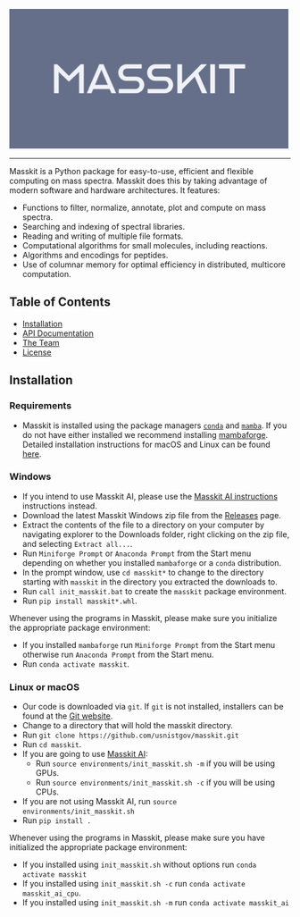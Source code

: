 ![Masskit logo](src/masskit/docs/_static/img/masskit_logo.png)

--------------------------------------------------------------------------------

Masskit is a Python package for easy-to-use, efficient and flexible computing on mass spectra.
Masskit does this by taking advantage of modern software and hardware architectures.  It features:

- Functions to filter, normalize, annotate, plot and compute on mass spectra.
- Searching and indexing of spectral libraries.
- Reading and writing of multiple file formats.
- Computational algorithms for small molecules, including reactions.
- Algorithms and encodings for peptides.
- Use of columnar memory for optimal efficiency in distributed, multicore computation.

<!-- toc -->
## Table of Contents

- [Installation](#installation)
- [API Documentation](https://pages.nist.gov/masskit)
- [The Team](https://chemdata.nist.gov/)
- [License](LICENSE.md)

<!-- tocstop -->

## Installation

### Requirements

- Masskit is installed using the package managers [`conda`](https://conda.io/) and [`mamba`](https://mamba.readthedocs.io/).
If you do not have either installed we recommend installing [mambaforge](https://github.com/conda-forge/miniforge#mambaforge). Detailed installation instructions for macOS and Linux can be found [here](https://github.com/robotology/robotology-superbuild/blob/master/doc/install-mambaforge.md).

### Windows

- If you intend to use Masskit AI, please use the [Masskit AI instructions](https://github.com/usnistgov/masskit_ai#installation) instructions instead.
- Download the latest Masskit Windows zip file from the
[Releases](https://github.com/usnistgov/masskit/releases) page.
- Extract the contents of the file to a directory on your computer by navigating explorer to the
Downloads folder, right clicking on the zip file, and selecting `Extract all...`.
- Run `Miniforge Prompt` or `Anaconda Prompt` from the Start menu depending on whether you
installed `mambaforge` or a `conda` distribution.
- In the prompt window, use `cd masskit*` to change to the directory starting with `masskit` in
the directory you extracted the downloads to.
- Run `call init_masskit.bat` to create the `masskit` package environment.
- Run `pip install masskit*.whl`.

Whenever using the programs in Masskit, please make sure you initialize the appropriate package environment:

- If you installed `mambaforge` run `Miniforge Prompt` from the Start menu otherwise run `Anaconda Prompt` from the Start menu.
- Run `conda activate masskit`.

### Linux or macOS

- Our code is downloaded via `git`. If `git` is not installed, installers can be found at the [Git website](https://git-scm.com/).
- Change to a directory that will hold the masskit directory.
- Run `git clone https://github.com/usnistgov/masskit.git`
- Run `cd masskit`.
- If you are going to use [Masskit AI](https://github.com/usnistgov/masskit_ai.git):
  - Run `source environments/init_masskit.sh -m` if you will be using GPUs.
  - Run `source environments/init_masskit.sh -c` if you will be using CPUs.
- If you are not using Masskit AI, run `source environments/init_masskit.sh`
- Run `pip install .`

Whenever using the programs in Masskit, please make sure you have initialized the appropriate package environment:

- If you installed using `init_masskit.sh` without options run `conda activate masskit`
- If you installed using `init_masskit.sh -c` run `conda activate masskit_ai_cpu`.
- If you installed using `init_masskit.sh -m` run `conda activate masskit_ai`

